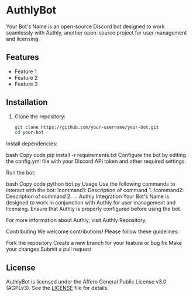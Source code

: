 # AuthlyBot

Your Bot's Name is an open-source Discord bot designed to work seamlessly with Authly, another open-source project for user management and licensing.

## Features

- Feature 1
- Feature 2
- Feature 3

## Installation

1. Clone the repository:

   ```bash
   git clone https://github.com/your-username/your-bot.git
   cd your-bot

Install dependencies:

bash
Copy code
pip install -r requirements.txt
Configure the bot by editing the config.yml file with your Discord API token and other required settings.

Run the bot:

bash
Copy code
python bot.py
Usage
Use the following commands to interact with the bot:
!command1: Description of command 1.
!command2: Description of command 2.
...
Authly Integration
Your Bot's Name is designed to work in conjunction with Authly for user management and licensing. Ensure that Authly is properly configured before using the bot.

For more information about Authly, visit Authly Repository.

Contributing
We welcome contributions! Please follow these guidelines:

Fork the repository
Create a new branch for your feature or bug fix
Make your changes
Submit a pull request

## License

AuthlyBot is licensed under the Affero General Public License v3.0 (AGPLv3). See the [LICENSE](LICENSE) file for details.
